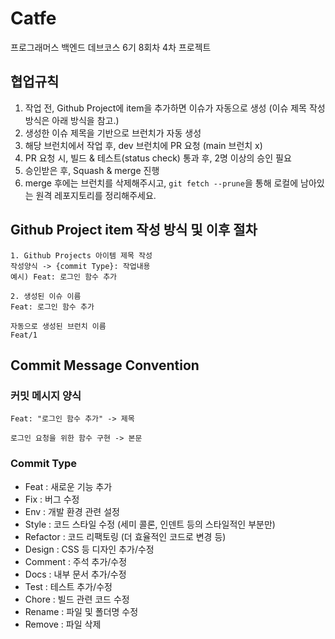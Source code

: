 # Catfe

프로그래머스 백엔드 데브코스 6기 8회차 4차 프로젝트

## 협업규칙
1. 작업 전, Github Project에 item을 추가하면 이슈가 자동으로 생성 (이슈 제목 작성 방식은 아래 방식을 참고.)
2. 생성한 이슈 제목을 기반으로 브런치가 자동 생성
3. 해당 브런치에서 작업 후, dev 브런치에 PR 요청 (main 브런치 x)
4. PR 요청 시, 빌드 & 테스트(status check) 통과 후, 2명 이상의 승인 필요
5. 승인받은 후, Squash & merge 진행
6. merge 후에는 브런치를 삭제해주시고, `git fetch --prune`을 통해 로컬에 남아있는 원격 레포지토리를 정리해주세요.

## Github Project item 작성 방식 및 이후 절차
```
1. Github Projects 아이템 제목 작성
작성양식 -> {commit Type}: 작업내용
예시) Feat: 로그인 함수 추가

2. 생성된 이슈 이름
Feat: 로그인 함수 추가

자동으로 생성된 브런치 이름 
Feat/1
```

## Commit Message Convention
### 커밋 메시지 양식
```
Feat: "로그인 함수 추가" -> 제목

로그인 요청을 위한 함수 구현 -> 본문
```

### Commit Type
- Feat : 새로운 기능 추가
- Fix : 버그 수정
- Env : 개발 환경 관련 설정
- Style : 코드 스타일 수정 (세미 콜론, 인덴트 등의 스타일적인 부분만)
- Refactor : 코드 리팩토링 (더 효율적인 코드로 변경 등)
- Design : CSS 등 디자인 추가/수정
- Comment : 주석 추가/수정
- Docs : 내부 문서 추가/수정
- Test : 테스트 추가/수정
- Chore : 빌드 관련 코드 수정
- Rename : 파일 및 폴더명 수정
- Remove : 파일 삭제
